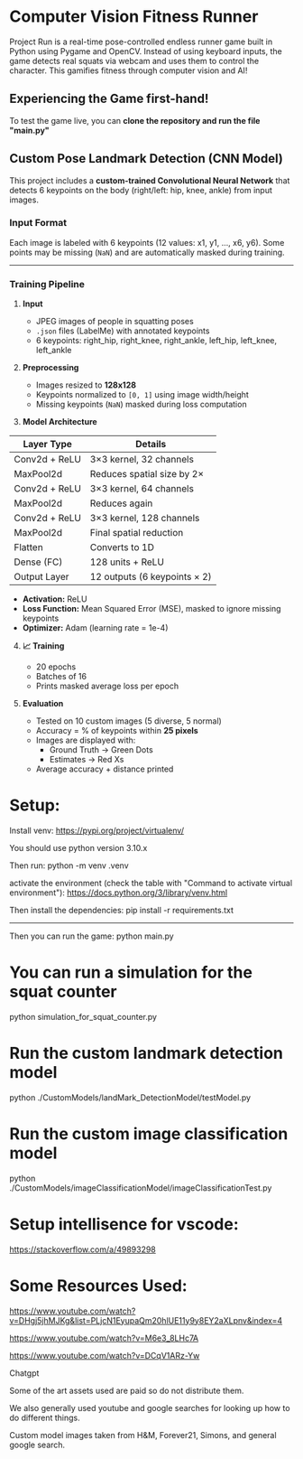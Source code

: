 # Computer Vision Fitness Runner
Project Run is a real-time pose-controlled endless runner game built in Python using Pygame and OpenCV. Instead of using keyboard inputs, the game detects real squats via webcam and uses them to control the character. This gamifies fitness through computer vision and AI! 

## Experiencing the Game first-hand!
To test the game live, you can **clone the repository and run the file "main.py"**


## Custom Pose Landmark Detection (CNN Model)

This project includes a **custom-trained Convolutional Neural Network** that detects 6 keypoints on the body (right/left: hip, knee, ankle) from input images.

### Input Format

Each image is labeled with 6 keypoints (12 values: x1, y1, ..., x6, y6). Some points may be missing (`NaN`) and are automatically masked during training.

---

### Training Pipeline

1. **Input**
   - JPEG images of people in squatting poses
   - `.json` files (LabelMe) with annotated keypoints
   - 6 keypoints: right_hip, right_knee, right_ankle, left_hip, left_knee, left_ankle

2. **Preprocessing**
   - Images resized to **128x128**
   - Keypoints normalized to `[0, 1]` using image width/height
   - Missing keypoints (`NaN`) masked during loss computation

3. **Model Architecture**

| Layer Type     | Details                              |
|----------------|--------------------------------------|
| Conv2d + ReLU  | 3×3 kernel, 32 channels               |
| MaxPool2d      | Reduces spatial size by 2×           |
| Conv2d + ReLU  | 3×3 kernel, 64 channels               |
| MaxPool2d      | Reduces again                        |
| Conv2d + ReLU  | 3×3 kernel, 128 channels              |
| MaxPool2d      | Final spatial reduction              |
| Flatten        | Converts to 1D                       |
| Dense (FC)     | 128 units + ReLU                     |
| Output Layer   | 12 outputs (6 keypoints × 2)         |

- **Activation:** ReLU
- **Loss Function:** Mean Squared Error (MSE), masked to ignore missing keypoints
- **Optimizer:** Adam (learning rate = 1e-4)

4. **📈 Training**
   - 20 epochs
   - Batches of 16
   - Prints masked average loss per epoch

5. **Evaluation**
   - Tested on 10 custom images (5 diverse, 5 normal)
   - Accuracy = % of keypoints within **25 pixels**
   - Images are displayed with:
     - Ground Truth → Green Dots
     - Estimates → Red Xs
   - Average accuracy + distance printed



# Setup:

Install venv: 
https://pypi.org/project/virtualenv/

You should use python version 3.10.x

Then run:
python -m venv .venv

activate the environment (check the table with "Command to activate virtual environment"):
https://docs.python.org/3/library/venv.html

Then install the dependencies:
pip install -r requirements.txt 


------

Then you can run the game:
python main.py

# You can run a simulation for the squat counter
python simulation_for_squat_counter.py

# Run the custom landmark detection model
python ./CustomModels/landMark_DetectionModel/testModel.py

# Run the custom image classification model
python ./CustomModels/imageClassificationModel/imageClassificationTest.py

# Setup intellisence for vscode:
https://stackoverflow.com/a/49893298

# Some Resources Used:

https://www.youtube.com/watch?v=DHgj5jhMJKg&list=PLjcN1EyupaQm20hlUE11y9y8EY2aXLpnv&index=4

https://www.youtube.com/watch?v=M6e3_8LHc7A

https://www.youtube.com/watch?v=DCqV1ARz-Yw

Chatgpt

Some of the art assets used are paid so do not distribute them.

We also generally used youtube and google searches for looking up how to do different things.

Custom model images taken from H&M, Forever21, Simons, and general google search.

